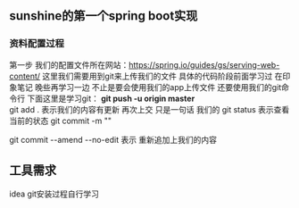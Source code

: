 ## sunshine的第一个spring boot实现

### 资料配置过程
第一步 我们的配置文件所在网站：https://spring.io/guides/gs/serving-web-content/
这里我们需要用到git来上传我们的文件 具体的代码阶段前面学习过 在印象笔记 晚些再学习一边
不止是要会使用我们的app上传文件 还要使用我们的git命令行
下面这里是学习git：
 **git  push -u origin master**  
 git add . 表示我们的内容有更新 再次上交 只是一句话 我们的
 git status 表示查看当前的状态
 git commit -m ""

git commit --amend --no-edit
表示 重新追加上我们的内容

## 工具需求
idea git安装过程自行学习